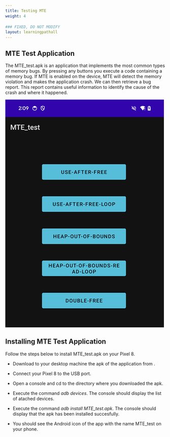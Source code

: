 ```yaml
---
title: Testing MTE
weight: 4

### FIXED, DO NOT MODIFY
layout: learningpathall
---
```


## MTE Test Application

The MTE_test.apk is an application that implements the most common types of memory bugs. By pressing any buttons you execute a code containing a memory bug. If MTE is enabled on the device, MTE will detect the memory violation and makes the application crash. We can then retrieve a bug report. This report contains useful information to identify the cause of the crash and where it happened.

![alt-text-2](pictures/04_mte_test_app.png "MTE test application implementing most comon memory bugs.")

## Installing MTE Test Application

Follow the steps below to install MTE_test.apk on your Pixel 8.

* Download to your desktop machine the apk of the application from .

* Connect your Pixel 8 to the USB port.

* Open a console and cd to the directory where you downloaded the apk.

* Execute the command *adb devices*. The console should display the list of atached devices.

* Execute the command *adb install MTE_test.apk*. The console should display that the apk has been installed succesfully.

* You should see the Android icon of the app with the name MTE_test on your phone.






